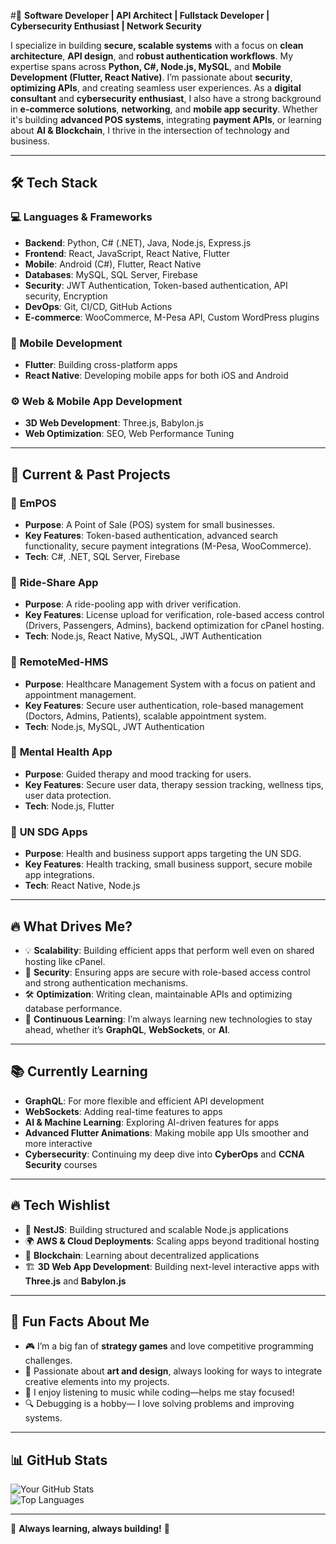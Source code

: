 #🚀 **Software Developer | API Architect | Fullstack Developer | Cybersecurity Enthusiast | Network Security**  

I specialize in building **secure, scalable  systems** with a focus on **clean architecture**, **API design**, and **robust authentication workflows**. My expertise spans across **Python, C#, Node.js, MySQL**, and **Mobile Development (Flutter, React Native)**. I’m passionate about **security**, **optimizing APIs**, and creating seamless user experiences. As a **digital consultant** and **cybersecurity enthusiast**, I also have a strong background in **e-commerce solutions**, **networking**, and **mobile app security**. Whether it's building **advanced POS systems**, integrating **payment APIs**, or learning about **AI & Blockchain**, I thrive in the intersection of technology and business.

---

## 🛠️ Tech Stack

### 💻 Languages & Frameworks
- **Backend**: Python, C# (.NET), Java, Node.js, Express.js
- **Frontend**: React, JavaScript, React Native, Flutter
- **Mobile**: Android (C#), Flutter, React Native
- **Databases**: MySQL, SQL Server, Firebase
- **Security**: JWT Authentication, Token-based authentication, API security, Encryption
- **DevOps**: Git, CI/CD, GitHub Actions
- **E-commerce**: WooCommerce, M-Pesa API, Custom WordPress plugins

### 📱 Mobile Development
- **Flutter**: Building cross-platform apps
- **React Native**: Developing mobile apps for both iOS and Android

### ⚙️ Web & Mobile App Development
- **3D Web Development**: Three.js, Babylon.js  
- **Web Optimization**: SEO, Web Performance Tuning

---

## 🚀 Current & Past Projects

### 🏪 **EmPOS**  
- **Purpose**: A Point of Sale (POS) system for small businesses.
- **Key Features**: Token-based authentication, advanced search functionality, secure payment integrations (M-Pesa, WooCommerce).
- **Tech**: C#, .NET, SQL Server, Firebase

### 🚗 **Ride-Share App**  
- **Purpose**: A ride-pooling app with driver verification.
- **Key Features**: License upload for verification, role-based access control (Drivers, Passengers, Admins), backend optimization for cPanel hosting.
- **Tech**: Node.js, React Native, MySQL, JWT Authentication

### 🏥 **RemoteMed-HMS**  
- **Purpose**: Healthcare Management System with a focus on patient and appointment management.
- **Key Features**: Secure user authentication, role-based management (Doctors, Admins, Patients), scalable appointment system.
- **Tech**: Node.js, MySQL, JWT Authentication

### 🧠 **Mental Health App**  
- **Purpose**: Guided therapy and mood tracking for users.
- **Key Features**: Secure user data, therapy session tracking, wellness tips, user data protection.
- **Tech**: Node.js, Flutter

### 📱 **UN SDG Apps**  
- **Purpose**: Health and business support apps targeting the UN SDG.
- **Key Features**: Health tracking, small business support, secure mobile app integrations.
- **Tech**: React Native, Node.js

---

## 🔥 What Drives Me?

- 💡 **Scalability**: Building efficient apps that perform well even on shared hosting like cPanel.
- 🔐 **Security**: Ensuring apps are secure with role-based access control and strong authentication mechanisms.
- 🛠 **Optimization**: Writing clean, maintainable APIs and optimizing database performance.
- 🚀 **Continuous Learning**: I’m always learning new technologies to stay ahead, whether it’s **GraphQL**, **WebSockets**, or **AI**.

---

## 📚 Currently Learning
- **GraphQL**: For more flexible and efficient API development
- **WebSockets**: Adding real-time features to apps
- **AI & Machine Learning**: Exploring AI-driven features for apps
- **Advanced Flutter Animations**: Making mobile app UIs smoother and more interactive
- **Cybersecurity**: Continuing my deep dive into **CyberOps** and **CCNA Security** courses

---

## 🔥 Tech Wishlist
- 🚀 **NestJS**: Building structured and scalable Node.js applications
- 🌍 **AWS & Cloud Deployments**: Scaling apps beyond traditional hosting
- 🤖 **Blockchain**: Learning about decentralized applications
- 🏗 **3D Web App Development**: Building next-level interactive apps with **Three.js** and **Babylon.js**

---

## 🎉 Fun Facts About Me
- 🎮 I’m a big fan of **strategy games** and love competitive programming challenges.
- 🎨 Passionate about **art and design**, always looking for ways to integrate creative elements into my projects.
- 🎵 I enjoy listening to music while coding—helps me stay focused!
- 🔍 Debugging is a hobby— I love solving problems and improving systems.

---

## 📊 GitHub Stats

![Your GitHub Stats](https://github-readme-stats.vercel.app/api?username=Muthaa&show_icons=true&theme=radical)  
![Top Languages](https://github-readme-stats.vercel.app/api/top-langs/?username=Muthaa&layout=compact&theme=radical)

---

🚀 **Always learning, always building!** 🚀
